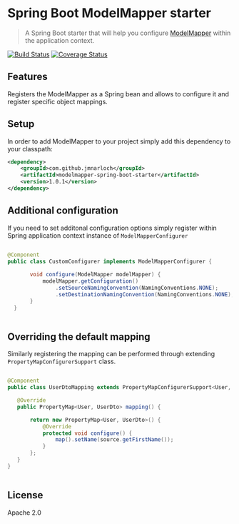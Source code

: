 # Spring Boot ModelMapper starter

> A Spring Boot starter that will help you configure [ModelMapper](http://modelmapper.org) within the application context. 

[![Build Status](https://travis-ci.org/jmnarloch/modelmapper-spring-boot-starter.svg?branch=master)](https://travis-ci.org/jmnarloch/modelmapper-spring-boot-starter)
[![Coverage Status](https://coveralls.io/repos/jmnarloch/modelmapper-spring-boot-starter/badge.svg?branch=master&service=github)](https://coveralls.io/github/jmnarloch/modelmapper-spring-boot-starter?branch=master)

## Features

Registers the ModelMapper as a Spring bean and allows to configure it and register specific object mappings. 

## Setup

In order to add ModelMapper to your project simply add this dependency to your classpath:

```xml
<dependency>
    <groupId>com.github.jmnarloch</groupId>
    <artifactId>modelmapper-spring-boot-starter</artifactId>
    <version>1.0.1</version>
</dependency>
```

## Additional configuration

If you need to set additonal configuration options simply register within Spring application context instance of 
`ModelMapperConfigurer`

```java

@Component
public class CustomConfigurer implements ModelMapperConfigurer {
 
       void configure(ModelMapper modelMapper) {
           modelMapper.getConfiguration()
               .setSourceNamingConvention(NamingConventions.NONE);
               .setDestinationNamingConvention(NamingConventions.NONE);
       }
  }
  
```

## Overriding the default mapping

Similarly registering the mapping can be performed through extending `PropertyMapConfigurerSupport` class.

```java

@Component
public class UserDtoMapping extends PropertyMapConfigurerSupport<User, UserDto> {

   @Override
   public PropertyMap<User, UserDto> mapping() {

       return new PropertyMap<User, UserDto>() {
           @Override
           protected void configure() {
               map().setName(source.getFirstName());
           }
       };
   }
}
  
```


## License

Apache 2.0